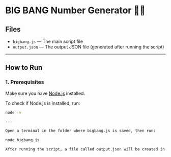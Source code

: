 # BIG BANG Number Generator 🔢💥

## Files

- `bigbang.js` — The main script file
- `output.json` — The output JSON file (generated after running the script)

---

##  How to Run

### 1. Prerequisites
Make sure you have [Node.js](https://nodejs.org/) installed.

To check if Node.js is installed, run:

```bash
node -v

---

Open a terminal in the folder where bigbang.js is saved, then run:

node bigbang.js

After running the script, a file called output.json will be created in the same directory. 

